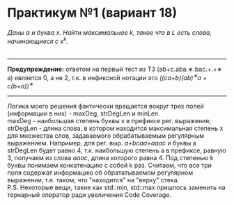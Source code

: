 # Практикум №1 (вариант 18)
###### Даны α и буква x. Найти максимальное k, такое что в L есть слова, начинающиеся с x<sup>k</sup>.  
____  
**Предупреждение:** ответом на первый тест из ТЗ (ab+c.aba.∗.bac.+.+∗ a) является 0, а не 2, т.к. в инфиксной нотации это *((ca+b)(ab)<sup>∗</sup>a + c(b+a))<sup>∗</sup>*
____
Логика моего решения фактически вращается вокруг трех полей (информации в них) - maxDeg, strDegLen и minLen.  
maxDeg - наибольшая степень буквы x в префиксе рег. выражения;
strDegLen - длина слова, в котором находится максимальная степень x для множества слов, задаваемого обрабатываемым регулярным выражением. Например, для рег. выр. *a+bcaa+aaaс* и буквы a strDegLen будет равно 4, т.к. наибольшую степень a в префиксе, равную 3, получаем из слова *aaac*, длина которого равна 4. 
Под степенью k буквы понимаем конкатенацию с собой k раз. Считаем, что все три поля содержат информацию об обрататываемом регулярном выражении, т.е. таком, что "находится" на "верху" стека.  
P.S. Некоторые вещи, такие как std::min, std::max пришлось заменить на тернарный оператор ради увеличения Code Coverage.



